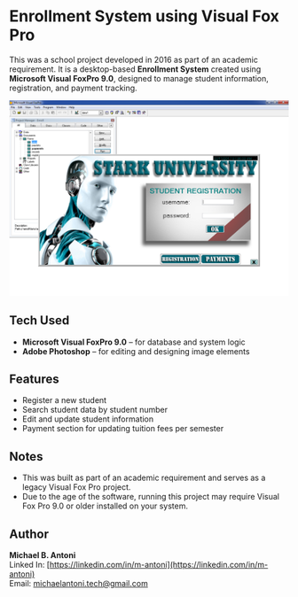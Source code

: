 # Enrollment System using Visual Fox Pro

This was a school project developed in 2016 as part of an academic requirement. It is a desktop-based **Enrollment System** created using **Microsoft Visual FoxPro 9.0**, designed to manage student information, registration, and payment tracking.

![alt text](stark.png)

## Tech Used

- **Microsoft Visual FoxPro 9.0** – for database and system logic
- **Adobe Photoshop** – for editing and designing image elements

## Features

- Register a new student
- Search student data by student number
- Edit and update student information
- Payment section for updating tuition fees per semester

## Notes

- This was built as part of an academic requirement and serves as a legacy Visual Fox Pro project.
- Due to the age of the software, running this project may require Visual Fox Pro 9.0 or older installed on your system.

## Author

**Michael B. Antoni**  
Linked In: [https://linkedin.com/in/m-antoni](https://linkedin.com/in/m-antoni)  
Email: michaelantoni.tech@gmail.com
